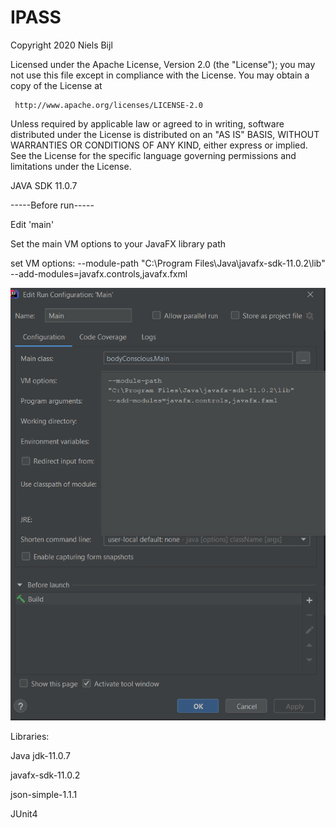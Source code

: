 # IPASS
   Copyright 2020 Niels Bijl

   Licensed under the Apache License, Version 2.0 (the "License");
   you may not use this file except in compliance with the License.
   You may obtain a copy of the License at

     http://www.apache.org/licenses/LICENSE-2.0

   Unless required by applicable law or agreed to in writing, software
   distributed under the License is distributed on an "AS IS" BASIS,
   WITHOUT WARRANTIES OR CONDITIONS OF ANY KIND, either express or implied.
   See the License for the specific language governing permissions and
   limitations under the License.
   
   
   
   JAVA SDK 11.0.7
   
   -----Before run-----
   
   Edit 'main'
   
   Set the main VM options to your JavaFX library path
   
   set VM options: --module-path "C:\Program Files\Java\javafx-sdk-11.0.2\lib" --add-modules=javafx.controls,javafx.fxml


![Screenshot](editMain.png)


Libraries:

Java jdk-11.0.7

javafx-sdk-11.0.2

json-simple-1.1.1

JUnit4